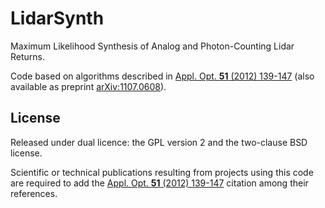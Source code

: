 LidarSynth
==========

Maximum Likelihood Synthesis of Analog and Photon-Counting Lidar Returns.

Code based on algorithms described in [Appl. Opt. **51** (2012) 139-147](http://dx.doi.org/10.1364/AO.51.000139) (also available as preprint [arXiv:1107.0608](http://arxiv.org/abs/1107.0608)).



## License

Released under dual licence: the GPL version 2 and the two-clause BSD license.

Scientific or technical publications resulting from projects using this code are required to add the [Appl. Opt. **51** (2012) 139-147](http://dx.doi.org/10.1364/AO.51.000139) citation among their references.
